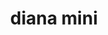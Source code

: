 ---
title: "diana mini"
image: "https://dl.dropboxusercontent.com/u/33967130/32px/diana_mini.png"
tags: [photo, talk]
---